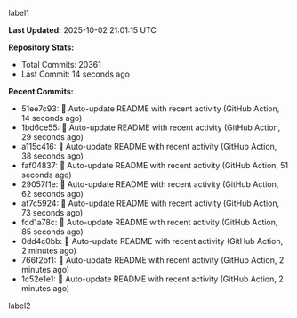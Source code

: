
label1 
<!-- ACTIVITY_START -->
**Last Updated:** 2025-10-02 21:01:15 UTC

**Repository Stats:**
- Total Commits: 20361
- Last Commit: 14 seconds ago

**Recent Commits:**
- 51ee7c93: 🤖 Auto-update README with recent activity (GitHub Action, 14 seconds ago)
- 1bd6ce55: 🤖 Auto-update README with recent activity (GitHub Action, 29 seconds ago)
- a115c416: 🤖 Auto-update README with recent activity (GitHub Action, 38 seconds ago)
- faf04837: 🤖 Auto-update README with recent activity (GitHub Action, 51 seconds ago)
- 29057f1e: 🤖 Auto-update README with recent activity (GitHub Action, 62 seconds ago)
- af7c5924: 🤖 Auto-update README with recent activity (GitHub Action, 73 seconds ago)
- fdd1a78c: 🤖 Auto-update README with recent activity (GitHub Action, 85 seconds ago)
- 0dd4c0bb: 🤖 Auto-update README with recent activity (GitHub Action, 2 minutes ago)
- 766f2bf1: 🤖 Auto-update README with recent activity (GitHub Action, 2 minutes ago)
- 1c52e1e1: 🤖 Auto-update README with recent activity (GitHub Action, 2 minutes ago)
<!-- ACTIVITY_END -->

label2
